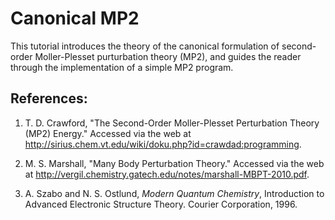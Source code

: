 Canonical MP2
=============

This tutorial introduces the theory of the canonical formulation of second-order Moller-Plesset purturbation theory (MP2), and guides the reader through the implementation of a simple MP2 program.

## References:
1. T. D. Crawford, "The Second-Order Moller-Plesset Perturbation Theory (MP2) Energy."  Accessed via the web at http://sirius.chem.vt.edu/wiki/doku.php?id=crawdad:programming.

2. M. S. Marshall, "Many Body Perturbation Theory." Accessed via the web at http://vergil.chemistry.gatech.edu/notes/marshall-MBPT-2010.pdf.

2. A. Szabo and N. S. Ostlund, *Modern Quantum Chemistry*, Introduction to Advanced Electronic Structure Theory. Courier Corporation, 1996.
